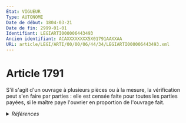 ```yaml
---
État: VIGUEUR
Type: AUTONOME
Date de début: 1804-03-21
Date de fin: 2999-01-01
Identifiant: LEGIARTI000006443493
Ancien identifiant: ACAXXXXXXXX5X01791AAXXAA
URL: article/LEGI/ARTI/00/00/06/44/34/LEGIARTI000006443493.xml
---
```


<h1>Article 1791</h1>

S'il s'agit d'un ouvrage à plusieurs pièces ou à la mesure, la vérification peut
s'en faire par parties : elle est censée faite pour toutes les parties payées,
si le maître paye l'ouvrier en proportion de l'ouvrage fait.


<details>
  <summary><em>Références</em></summary>

  <h2>Références faites par l'article</h2>
  
  <ul>
    <li>
      CODIFICATION source Loi 1804-03-07
    </li>
    <li>
      CREATION source Loi 1804-03-07 promulguée le 17 mars 1804
    </li>
  </ul>
</details>
